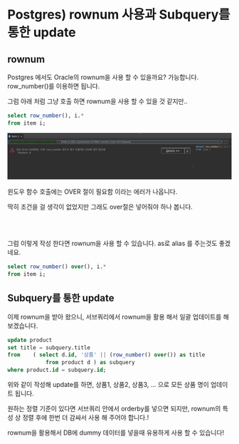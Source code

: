 # Postgres) rownum 사용과 Subquery를 통한 update

## rownum

Postgres 에서도 Oracle의 rownum을 사용 할 수 있을까요? 가능합니다. row_number()를 이용하면 됩니다.

그럼 아래 처럼 그냥 호출 하면 rownum을 사용 할 수 있을 것 같지만..

```sql
select row_number(), i.*
from item i;
```

![image-20211119145307908](https://raw.githubusercontent.com/Shane-Park/mdblog/main/backend/db/postgres/subqueryUpdate.assets/image-20211119145307908.png)

윈도우 함수 호출에는 OVER 절이 필요함 이라는 에러가 나옵니다.

딱히 조건을 걸 생각이 없었지만 그래도 over절은 넣어줘야 하나 봅니다.

<br><br>

그럼 이렇게 작성 한다면 rownum을 사용 할 수 있습니다. as로 alias 를 주는것도 좋겠네요.

```sql
select row_number() over(), i.*
from item i;

```

## Subquery를 통한 update

이제 rownum을 받아 왔으니, 서브쿼리에서 rownum을 활용 해서 일괄 업데이트를 해 보겠습니다.

```sql
update product 
set title = subquery.title
from	( select d.id, '상품' || (row_number() over()) as title 
			from product d ) as subquery	
where product.id = subquery.id;

```

위와 같이 작성해 update를 하면, 상품1, 상품2, 상품3, ... 으로 모든 상품 명이 업데이트 됩니다.

원하는 정렬 기준이 있다면 서브쿼리 안에서 orderby를 넣으면 되지만,  rownum의 특성 상 정렬 후에 한번 더 감싸서 사용 해 주어야 합니다.!

rownum을 활용해서 DB에 dummy 데이터를 넣을때 유용하게 사용 할 수 있습니다!